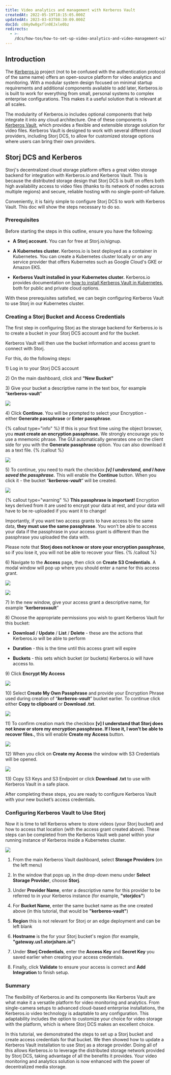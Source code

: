 ```yaml
---
title: Video analytics and management with Kerberos Vault
createdAt: 2022-05-19T18:15:05.000Z
updatedAt: 2023-03-03T08:30:09.000Z
docId: c0Ay0w8gxfln0EJxle0bz
redirects:
  - >-
    /dcs/how-tos/how-to-set-up-video-analytics-and-video-management-with-kerberos-vault
---
```


## Introduction

The [Kerberos.io](https://kerberos.io) project (not to be confused with the authentication protocol of the same name) offers an open-source platform for video analytics and monitoring. With a modular system design focused on minimal startup requirements and additional components available to add later, Kerberos.io is built to work for everything from small, personal systems to complex enterprise configurations. This makes it a useful solution that is relevant at all scales.

The modularity of Kerberos.io includes optional components that help integrate it into any cloud architecture. One of these components is [Kerberos Vault](https://kerberos.io/product/vault/), which provides a flexible and extensible storage solution for video files. Kerberos Vault is designed to work with several different cloud providers, including Storj DCS, to allow for customized storage options where users can bring their own providers.

## Storj DCS and Kerberos

Storj's decentralized cloud storage platform offers a great video storage backend for integration with Kerberos.io and Kerberos Vault. This is because the distributed storage design that Storj DCS is built on offers both high availability access to video files (thanks to its network of nodes across multiple regions) and secure, reliable hosting with no single-point-of-failure.

Conveniently, it is fairly simple to configure Storj DCS to work with Kerberos Vault. This doc will show the steps necessary to do so.

### Prerequisites

Before starting the steps in this outline, ensure you have the following:

*   **A Storj account.** You can [](docId\:HeEf9wiMdlQx9ZdS_-oZS) for free at Storj.io/signup.

*   **A Kubernetes cluster.** Kerberos.io is best deployed as a container in Kubernetes. You can create a Kubernetes cluster locally or on any service provider that offers Kubernetes such as Google Cloud's GKE or Amazon EKS.

*   **Kerberos Vault installed in your Kubernetes cluster.** Kerberos.io provides documentation on [how to install Kerberos Vault in Kubernetes](https://doc.kerberos.io/vault/installation/), both for public and private cloud options.

With these prerequisites satisfied, we can begin configuring Kerberos Vault to use Storj in our Kubernetes cluster.

### Creating a Storj Bucket and Access Credentials

The first step in configuring Storj as the storage backend for Kerberos.io is to create a bucket in your Storj DCS account and [](docId\:AsyYcUJFbO1JI8-Tu8tW3) for the bucket.

Kerberos Vault will then use the bucket information and access grant to connect with Storj.

For this, do the following steps:

1\) Log in to your Storj DCS account

2\) On the main dashboard, click [](docId\:pxdnqsVDjCLZgeEXt2S6x)  and **"New Bucket"**

3\) Give your bucket a descriptive name in the text box, for example "**kerberos-vault**"&#x20;

![](https://archbee-image-uploads.s3.amazonaws.com/kv3plx2xmXcUGcVl4Lttj/37JTYTC20PveNiS6h-Kj2_kerberos1.png)

4\) Click **Continue**. You will be prompted to select your Encryption - either **Generate passphrase** or **Enter passphrase**.

{% callout type="info"  %} 
If this is your first time using the object browser, you **must create an encryption passphrase.** We strongly encourage you to use a mnemonic phrase. The GUI automatically generates one on the client side for you with the **Generate passphrase** option. You can also download it as a text file.
{% /callout %}

![](https://archbee-image-uploads.s3.amazonaws.com/kv3plx2xmXcUGcVl4Lttj/b8f25t3ezfVSntymkkreo_kerberos2.png)

5\) To continue, you need to mark the checkbox ***\[v] I understand, and I have saved the passphrase.*** This will enable the **Continue** button. When you click it - the bucket “***kerberos-vault***” will be created.

![](https://archbee-image-uploads.s3.amazonaws.com/kv3plx2xmXcUGcVl4Lttj/xM1VMoKpLAO2l8MUtdwUj_kerberos3.png)

{% callout type="warning"  %} 
**This passphrase is important!** Encryption keys derived from it are used to encrypt your data at rest, and your data will have to be re-uploaded if you want it to change!



Importantly, if you want two access grants to have access to the same data, **they must use the same passphrase**. You won’t be able to access your data if the passphrase in your access grant is different than the passphrase you uploaded the data with.



Please note that **Storj does not know or store your encryption passphrase**, so if you lose it, you will not be able to recover your files.
{% /callout %}

6\) Navigate to the **Access** page, then click on **Create S3 Credentials**. A modal window will pop up where you should enter a name for this access grant.

![](https://archbee-image-uploads.s3.amazonaws.com/kv3plx2xmXcUGcVl4Lttj/BDTw8G2G_UrYLCqigpIbD_kerberos4.png)

![](https://archbee-image-uploads.s3.amazonaws.com/kv3plx2xmXcUGcVl4Lttj/MBJgkjvxjquWt0BfC4i3D_kerberos5.png)

7\) In the new window, give your access grant a descriptive name, for example “**kerberosvault**”

8\) Choose the appropriate permissions you wish to grant Kerberos Vault for this bucket:

*   **Download** / **Update** / **List** / **Delete** - these are the actions that Kerberos.io will be able to perform

*   **Duration** - this is the time until this access grant will expire

*   **Buckets** - this sets which bucket (or buckets) Kerberos.io will have access to.

9\) Click **Encrypt My Access**

![](https://archbee-image-uploads.s3.amazonaws.com/kv3plx2xmXcUGcVl4Lttj/44wvYuZEoZ-bffautbCxG_kerberos6.png)

10\) Select **Create My Own Passphrase** and provide your Encryption Phrase used during creation of “***kerberos-vault***” bucket earlier. To continue click either **Copy to clipboard** or **Download .txt**.

![](https://archbee-image-uploads.s3.amazonaws.com/kv3plx2xmXcUGcVl4Lttj/XK4E4GALm02OiwRFTaaai_kerberos7.png)

11\) To confirm creation mark the checkbox **\[v] I understand that Storj does not know or store my encryption passphrase. If I lose it, I won’t be able to recover files.**, this will enable **Create my Access** button.

![](https://archbee-image-uploads.s3.amazonaws.com/kv3plx2xmXcUGcVl4Lttj/P9pu642N2YNRLl1wn945a_kerberos8.png)

12\) When you click on **Create my Access** the window with S3 Credentials will be opened.

![](https://archbee-image-uploads.s3.amazonaws.com/kv3plx2xmXcUGcVl4Lttj/UBU80LbzKUOFcn6WCMt8S_kerberos9.png)

13\) Copy S3 Keys and S3 Endpoint or click **Download .txt** to use with Kerberos Vault in a safe place.

After completing these steps, you are ready to configure Kerberos Vault with your new bucket’s access credentials.

### Configuring Kerberos Vault to Use Storj

Now it is time to tell Kerberos where to store videos (your Storj bucket) and how to access that location (with the access grant created above). These steps can be completed from the Kerberos Vault web panel within your running instance of Kerberos inside a Kubernetes cluster.

![](https://archbee-image-uploads.s3.amazonaws.com/kv3plx2xmXcUGcVl4Lttj/1_U_rGF5rIVbd_OuNKwrW_kerberos-doc-graphic-6.gif)

1.  From the main Kerberos Vault dashboard, select **Storage Providers** (on the left menu)

2.  In the window that pops up, in the drop-down menu under **Select Storage Provider**, choose **Storj**.

3.  Under **Provider Name**, enter a descriptive name for this provider to be referred to in your Kerberos instance (for example, **"storjdcs"**)

4.  For **Bucket Name**, enter the same bucket name as the one created above (in this tutorial, that would be **"kerberos-vault"**)

5.  **Region** this is not relevant for Storj or an edge deployment and can be left blank

6.  **Hostname** is the [](docId\:yYCzPT8HHcbEZZMvfoCFa)for your Storj bucket's region (for example, **"gateway.us1.storjshare.io"**)

7.  Under **Storj Credentials**, enter the **Access Key** and **Secret Key** you saved earlier when creating your access credentials.

8.  Finally, click **Validate** to ensure your access is correct and **Add Integration** to finish setup.

### Summary

The flexibility of Kerberos.io and its components like Kerberos Vault are what make it a versatile platform for video monitoring and analytics. From single-camera setups to advanced cloud-based enterprise installations, the Kerberos.io video technology is adaptable to any configuration. This adaptability includes the option to customize your choice for video storage with the platform, which is where Storj DCS makes an excellent choice.

In this tutorial, we demonstrated the steps to set up a Storj bucket and create access credentials for that bucket. We then showed how to update a Kerberos Vault installation to use Storj as a storage provider. Doing all of this allows Kerberos.io to leverage the distributed storage network provided by Storj DCS, taking advantage of all the benefits it provides. Your video monitoring and analytics solution is now enhanced with the power of decentralized media storage.
